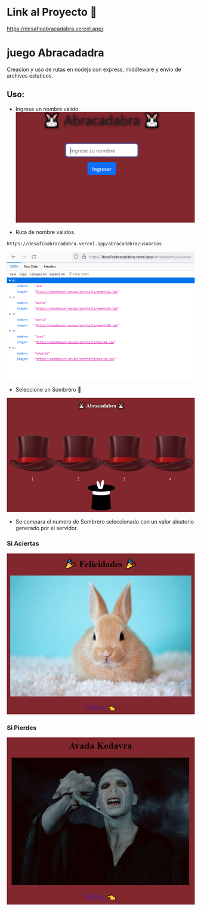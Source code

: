 # Link al Proyecto 🚀

https://desafioabracadabra.vercel.app/

# juego Abracadadra

Creacion y uso  de rutas en nodejs con express, middleware y envio de archivos estaticos.

## Uso:

- Ingrese un nombre valido
![pantalla inicio](https://raw.githubusercontent.com/VictorTapiaEgana/desafioabracadabra/master/assets/github/inicio.png)

- Ruta de nombre validos.

```bash
https://desafioabracadabra.vercel.app/abracadabra/usuarios
```
![json con usuarios](https://raw.githubusercontent.com/VictorTapiaEgana/desafioabracadabra/master/assets/github/usuarios.png)

- Seleccione un Sombrero 🎩

![Seleccion de sombrero](https://raw.githubusercontent.com/VictorTapiaEgana/desafioabracadabra/master/assets/github/principal.png)

- Se compara el numero de Sombrero seleccionado con un valor aleatorio generado por el servidor.
###  Si Aciertas
![Seleccion de sombrero](https://raw.githubusercontent.com/VictorTapiaEgana/desafioabracadabra/master/assets/github/ganador.png)

### Si Pierdes
![Seleccion de sombrero](https://raw.githubusercontent.com/VictorTapiaEgana/desafioabracadabra/master/assets/github/pededor.png)